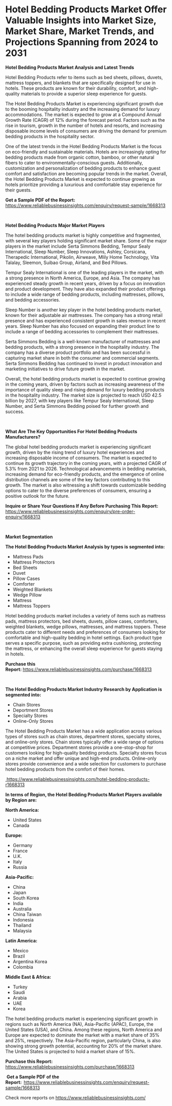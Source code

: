 <p><h1>Hotel Bedding Products Market Offer Valuable Insights into Market Size, Market Share, Market Trends, and Projections Spanning from 2024 to 2031</h1></p><p><strong>Hotel Bedding Products Market Analysis and Latest Trends</strong></p>
<p><p>Hotel Bedding Products refer to items such as bed sheets, pillows, duvets, mattress toppers, and blankets that are specifically designed for use in hotels. These products are known for their durability, comfort, and high-quality materials to provide a superior sleep experience for guests.</p><p>The Hotel Bedding Products Market is experiencing significant growth due to the booming hospitality industry and the increasing demand for luxury accommodations. The market is expected to grow at a Compound Annual Growth Rate (CAGR) of 12% during the forecast period. Factors such as the rise in tourism, growth in the number of hotels and resorts, and increasing disposable income levels of consumers are driving the demand for premium bedding products in the hospitality sector.</p><p>One of the latest trends in the Hotel Bedding Products Market is the focus on eco-friendly and sustainable materials. Hotels are increasingly opting for bedding products made from organic cotton, bamboo, or other natural fibers to cater to environmentally-conscious guests. Additionally, customization and personalization of bedding products to enhance guest comfort and satisfaction are becoming popular trends in the market. Overall, the Hotel Bedding Products Market is expected to continue growing as hotels prioritize providing a luxurious and comfortable stay experience for their guests.</p></p>
<p><strong>Get a Sample PDF of the Report:&nbsp;</strong> <a href="https://www.reliablebusinessinsights.com/enquiry/request-sample/1668313">https://www.reliablebusinessinsights.com/enquiry/request-sample/1668313</a></p>
<p>&nbsp;</p>
<p><strong>Hotel Bedding Products Major Market Players</strong></p>
<p><p>The hotel bedding products market is highly competitive and fragmented, with several key players holding significant market share. Some of the major players in the market include Serta Simmons Bedding, Tempur Sealy International, Sleep Number, Sleep Innovations, Ashley, Corsicana, Therapedic International, Pikolin, Airweave, Mlily Home Technology, Vita Talalay, Sleemon, Suibao Group, Airland, and Bed Pillows.</p><p>Tempur Sealy International is one of the leading players in the market, with a strong presence in North America, Europe, and Asia. The company has experienced steady growth in recent years, driven by a focus on innovation and product development. They have also expanded their product offerings to include a wide range of bedding products, including mattresses, pillows, and bedding accessories.</p><p>Sleep Number is another key player in the hotel bedding products market, known for their adjustable air mattresses. The company has a strong retail presence and has experienced consistent growth in sales revenue in recent years. Sleep Number has also focused on expanding their product line to include a range of bedding accessories to complement their mattresses.</p><p>Serta Simmons Bedding is a well-known manufacturer of mattresses and bedding products, with a strong presence in the hospitality industry. The company has a diverse product portfolio and has been successful in capturing market share in both the consumer and commercial segments. Serta Simmons Bedding has continued to invest in product innovation and marketing initiatives to drive future growth in the market.</p><p>Overall, the hotel bedding products market is expected to continue growing in the coming years, driven by factors such as increasing awareness of the importance of quality sleep and rising demand for luxury bedding products in the hospitality industry. The market size is projected to reach USD 42.5 billion by 2027, with key players like Tempur Sealy International, Sleep Number, and Serta Simmons Bedding poised for further growth and success.</p></p>
<p>&nbsp;</p>
<p><strong>What Are The Key Opportunities For Hotel Bedding Products Manufacturers?</strong></p>
<p><p>The global hotel bedding products market is experiencing significant growth, driven by the rising trend of luxury hotel experiences and increasing disposable income of consumers. The market is expected to continue its growth trajectory in the coming years, with a projected CAGR of 5.3% from 2021 to 2026. Technological advancements in bedding materials, increasing demand for eco-friendly products, and the emergence of online distribution channels are some of the key factors contributing to this growth. The market is also witnessing a shift towards customizable bedding options to cater to the diverse preferences of consumers, ensuring a positive outlook for the future.</p></p>
<p><strong>Inquire or Share Your Questions If Any Before Purchasing This Report:</strong> <a href="https://www.reliablebusinessinsights.com/enquiry/pre-order-enquiry/1668313">https://www.reliablebusinessinsights.com/enquiry/pre-order-enquiry/1668313</a></p>
<p>&nbsp;</p>
<p><strong>Market Segmentation</strong></p>
<p><strong>The Hotel Bedding Products Market Analysis by types is segmented into:</strong></p>
<p><ul><li>Mattress Pads</li><li>Mattress Protectors</li><li>Bed Sheets</li><li>Duvet</li><li>Pillow Cases</li><li>Comforter</li><li>Weighted Blankets</li><li>Wedge Pillow</li><li>Mattress</li><li>Mattress Toppers</li></ul></p>
<p><p>Hotel bedding products market includes a variety of items such as mattress pads, mattress protectors, bed sheets, duvets, pillow cases, comforters, weighted blankets, wedge pillows, mattresses, and mattress toppers. These products cater to different needs and preferences of consumers looking for comfortable and high-quality bedding in hotel settings. Each product type serves a specific purpose, such as providing extra cushioning, protecting the mattress, or enhancing the overall sleep experience for guests staying in hotels.</p></p>
<p><strong>Purchase this Report:&nbsp;</strong><a href="https://www.reliablebusinessinsights.com/purchase/1668313">https://www.reliablebusinessinsights.com/purchase/1668313</a></p>
<p>&nbsp;</p>
<p><strong>The Hotel Bedding Products Market Industry Research by Application is segmented into:</strong></p>
<p><ul><li>Chain Stores</li><li>Deportment Stores</li><li>Specialty Stores</li><li>Online-Only Stores</li></ul></p>
<p><p>The Hotel Bedding Products Market has a wide application across various types of stores such as chain stores, department stores, specialty stores, and online-only stores. Chain stores typically offer a wide range of options at competitive prices. Department stores provide a one-stop-shop for customers looking for high-quality bedding products. Specialty stores focus on a niche market and offer unique and high-end products. Online-only stores provide convenience and a wide selection for customers to purchase hotel bedding products from the comfort of their homes.</p></p>
<p><a href="https://www.reliablebusinessinsights.com/hotel-bedding-products-r1668313">&nbsp;https://www.reliablebusinessinsights.com/hotel-bedding-products-r1668313</a></p>
<p><strong>In terms of Region, the Hotel Bedding Products Market Players available by Region are:</strong></p>
<p>
    <p> <strong> North America: </strong>
        <ul>
            <li>United States</li>
            <li>Canada</li>
        </ul>
        </p> 
    <p> <strong> Europe: </strong>
        <ul>
            <li>Germany</li>
            <li>France</li>
            <li>U.K.</li>
            <li>Italy</li>
            <li>Russia</li>
        </ul>
        </p> 
    <p> <strong> Asia-Pacific: </strong>
        <ul>
            <li>China</li>
            <li>Japan</li>
            <li>South Korea</li>
            <li>India</li>
            <li>Australia</li>
            <li>China Taiwan</li>
            <li>Indonesia</li>
            <li>Thailand</li>
            <li>Malaysia</li>
        </ul>
        </p> 
    <p> <strong> Latin America: </strong>
        <ul>
            <li>Mexico</li>
            <li>Brazil</li>
            <li>Argentina Korea</li>
            <li>Colombia</li>
        </ul>
        </p> 
    <p> <strong> Middle East & Africa: </strong>
        <ul>
            <li>Turkey</li>
            <li>Saudi</li>
            <li>Arabia</li>
            <li>UAE</li>
            <li>Korea</li>
        </ul>
    </p>
    </p>
<p><p>The hotel bedding products market is experiencing significant growth in regions such as North America (NA), Asia-Pacific (APAC), Europe, the United States (USA), and China. Among these regions, North America and Europe are expected to dominate the market with a market share of 35% and 25%, respectively. The Asia-Pacific region, particularly China, is also showing strong growth potential, accounting for 20% of the market share. The United States is projected to hold a market share of 15%.</p></p>
<p><strong>Purchase this Report: </strong><a href="https://www.reliablebusinessinsights.com/purchase/1668313">https://www.reliablebusinessinsights.com/purchase/1668313</a></p>
<p>&nbsp;<strong>Get a Sample PDF of the Report:&nbsp;&nbsp;</strong><a href="https://www.reliablebusinessinsights.com/enquiry/request-sample/1668313">https://www.reliablebusinessinsights.com/enquiry/request-sample/1668313</a></p>
<p><strong></strong></p>
<p>Check more reports on <a href="https://www.reliablebusinessinsights.com/">https://www.reliablebusinessinsights.com/</a></p>